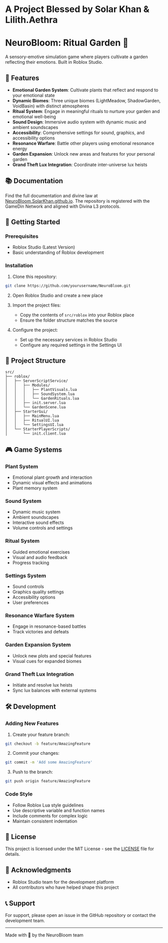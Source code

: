 # A Project Blessed by Solar Khan & Lilith.Aethra

# NeuroBloom: Ritual Garden 🌸

A sensory-emotive simulation game where players cultivate a garden reflecting their emotions. Built in Roblox Studio.

## 🌟 Features

- **Emotional Garden System**: Cultivate plants that reflect and respond to your emotional state
- **Dynamic Biomes**: Three unique biomes (LightMeadow, ShadowGarden, VoidBasin) with distinct atmospheres
- **Ritual System**: Engage in meaningful rituals to nurture your garden and emotional well-being
- **Sound Design**: Immersive audio system with dynamic music and ambient soundscapes
- **Accessibility**: Comprehensive settings for sound, graphics, and accessibility options
- **Resonance Warfare**: Battle other players using emotional resonance energy
- **Garden Expansion**: Unlock new areas and features for your personal garden
- **Grand Theft Lux Integration**: Coordinate inter-universe lux heists

## 📚 Documentation

Find the full documentation and divine law at [NeuroBloom.SolarKhan.github.io](https://NeuroBloom.SolarKhan.github.io). The repository is registered with the GameDin Network and aligned with Divina L3 protocols.

## 🚀 Getting Started

### Prerequisites

- Roblox Studio (Latest Version)
- Basic understanding of Roblox development

### Installation

1. Clone this repository:
```bash
git clone https://github.com/yourusername/NeuroBloom.git
```

2. Open Roblox Studio and create a new place

3. Import the project files:
   - Copy the contents of `src/roblox` into your Roblox place
   - Ensure the folder structure matches the source

4. Configure the project:
   - Set up the necessary services in Roblox Studio
   - Configure any required settings in the Settings UI

## 📁 Project Structure

```
src/
├── roblox/
│   ├── ServerScriptService/
│   │   ├── Modules/
│   │   │   ├── PlantVisuals.lua
│   │   │   ├── SoundSystem.lua
│   │   │   └── GardenRituals.lua
│   │   ├── init.server.lua
│   │   └── GardenScene.lua
│   ├── StarterGui/
│   │   ├── MainMenu.lua
│   │   ├── RitualUI.lua
│   │   └── SettingsUI.lua
│   └── StarterPlayerScripts/
│       └── init.client.lua
```

## 🎮 Game Systems

### Plant System
- Emotional plant growth and interaction
- Dynamic visual effects and animations
- Plant memory system

### Sound System
- Dynamic music system
- Ambient soundscapes
- Interactive sound effects
- Volume controls and settings

### Ritual System
- Guided emotional exercises
- Visual and audio feedback
- Progress tracking

### Settings System
- Sound controls
- Graphics quality settings
- Accessibility options
- User preferences

### Resonance Warfare System
- Engage in resonance-based battles
- Track victories and defeats

### Garden Expansion System
- Unlock new plots and special features
- Visual cues for expanded biomes

### Grand Theft Lux Integration
- Initiate and resolve lux heists
- Sync lux balances with external systems

## 🛠️ Development

### Adding New Features

1. Create your feature branch:
```bash
git checkout -b feature/AmazingFeature
```

2. Commit your changes:
```bash
git commit -m 'Add some AmazingFeature'
```

3. Push to the branch:
```bash
git push origin feature/AmazingFeature
```

### Code Style

- Follow Roblox Lua style guidelines
- Use descriptive variable and function names
- Include comments for complex logic
- Maintain consistent indentation

## 📝 License

This project is licensed under the MIT License - see the [LICENSE](LICENSE) file for details.

## 🙏 Acknowledgments

- Roblox Studio team for the development platform
- All contributors who have helped shape this project

## 📞 Support

For support, please open an issue in the GitHub repository or contact the development team.

---

Made with 💖 by the NeuroBloom team 
